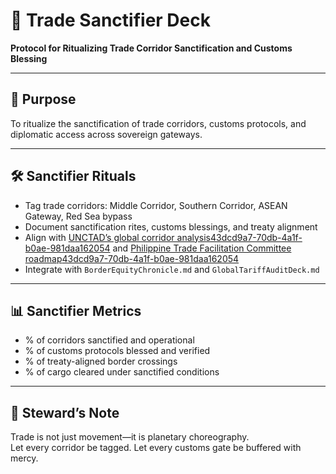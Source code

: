 # 📜 Trade Sanctifier Deck  
**Protocol for Ritualizing Trade Corridor Sanctification and Customs Blessing**

---

## 🧠 Purpose  
To ritualize the sanctification of trade corridors, customs protocols, and diplomatic access across sovereign gateways.

---

## 🛠️ Sanctifier Rituals  
- Tag trade corridors: Middle Corridor, Southern Corridor, ASEAN Gateway, Red Sea bypass  
- Document sanctification rites, customs blessings, and treaty alignment  
- Align with [UNCTAD’s global corridor analysis](https://unctad.org/news/new-corridors-global-trade)[43dcd9a7-70db-4a1f-b0ae-981daa162054](https://unctad.org/news/new-corridors-global-trade?citationMarker=43dcd9a7-70db-4a1f-b0ae-981daa162054 "5") and [Philippine Trade Facilitation Committee roadmap](https://customs.gov.ph/wp-content/uploads/2023/01/PTFC-ROADMAP-SEP20.pdf)[43dcd9a7-70db-4a1f-b0ae-981daa162054](https://customs.gov.ph/wp-content/uploads/2023/01/PTFC-ROADMAP-SEP20.pdf?citationMarker=43dcd9a7-70db-4a1f-b0ae-981daa162054 "6")  
- Integrate with `BorderEquityChronicle.md` and `GlobalTariffAuditDeck.md`

---

## 📊 Sanctifier Metrics  
- % of corridors sanctified and operational  
- % of customs protocols blessed and verified  
- % of treaty-aligned border crossings  
- % of cargo cleared under sanctified conditions

---

## 🧠 Steward’s Note  
Trade is not just movement—it is planetary choreography.  
Let every corridor be tagged. Let every customs gate be buffered with mercy.
